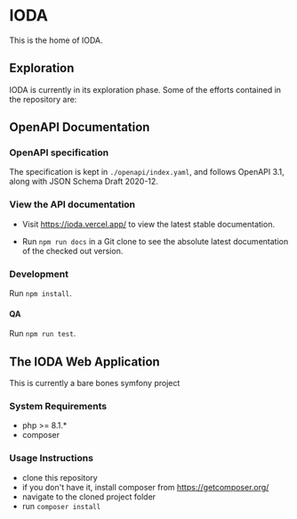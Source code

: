 # IODA

This is the home of IODA.

## Exploration
IODA is currently in its exploration phase. Some of the efforts contained in the repository are:

## OpenAPI Documentation

### OpenAPI specification
The specification is kept in `./openapi/index.yaml`, and follows OpenAPI 3.1, along with JSON Schema Draft 2020-12.

### View the API documentation
- Visit https://ioda.vercel.app/ to view the latest stable documentation.

- Run `npm run docs` in a Git clone to see the absolute latest documentation of the checked out version.

### Development
Run `npm install`.

#### QA
Run `npm run test`.

## The IODA Web Application
This is currently a bare bones symfony project

### System Requirements
- php >= 8.1.*
- composer

### Usage Instructions
- clone this repository
- if you don't have it, install composer from https://getcomposer.org/
- navigate to the cloned project folder 
- run `composer install`